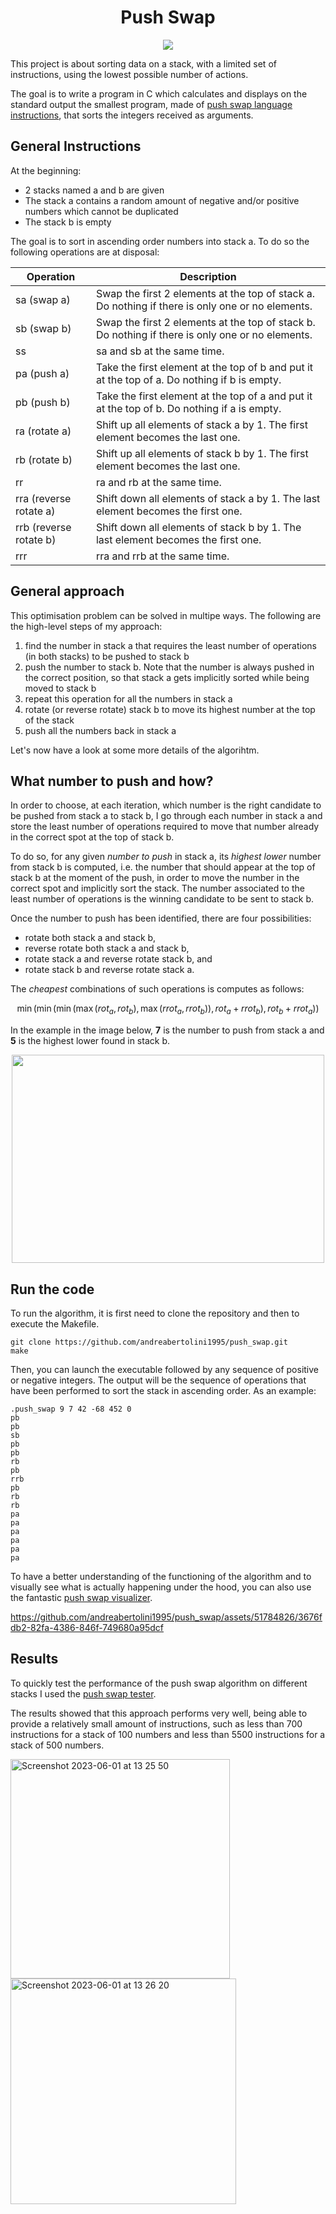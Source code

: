 <h1 align="center"> Push Swap</h1>

<p align="center">
  <img src="https://github.com/andreabertolini1995/push_swap/assets/51784826/14613e8c-635e-48ff-bc25-6d5f99c28b55" />
</p>

<!-- ![push_swap](https://github.com/andreabertolini1995/push_swap/assets/51784826/14613e8c-635e-48ff-bc25-6d5f99c28b55) -->

This project is about sorting data on a stack, with a limited set of instructions, using the lowest possible number of actions. 

The goal is to write a program in C which calculates and displays on the standard output the smallest program, made of [push swap language instructions](#general-instructions),
that sorts the integers received as arguments.

## General Instructions
At the beginning:
* 2 stacks named a and b are given
* The stack a contains a random amount of negative and/or positive numbers which cannot be duplicated
* The stack b is empty
    
The goal is to sort in ascending order numbers into stack a. To do so the following operations are at disposal:

| Operation | Description |
| ----------- | ----------- |
| sa (swap a) | Swap the first 2 elements at the top of stack a. Do nothing if there is only one or no elements. |
| sb (swap b) | Swap the first 2 elements at the top of stack b. Do nothing if there is only one or no elements. |
| ss | sa and sb at the same time. |
| pa (push a) | Take the first element at the top of b and put it at the top of a. Do nothing if b is empty. |
| pb (push b) | Take the first element at the top of a and put it at the top of b. Do nothing if a is empty. |
| ra (rotate a) | Shift up all elements of stack a by 1. The first element becomes the last one. |
| rb (rotate b) | Shift up all elements of stack b by 1. The first element becomes the last one. |
| rr | ra and rb at the same time. |
| rra (reverse rotate a) | Shift down all elements of stack a by 1. The last element becomes the first one. |
| rrb (reverse rotate b) | Shift down all elements of stack b by 1. The last element becomes the first one. |
| rrr | rra and rrb at the same time. | 

## General approach
This optimisation problem can be solved in multipe ways. The following are the high-level steps of my approach:
1. find the number in stack a that requires the least number of operations (in both stacks) to be pushed to stack b
2. push the number to stack b. Note that the number is always pushed in the correct position, so that stack a gets implicitly sorted while being moved to stack b
3. repeat this operation for all the numbers in stack a
4. rotate (or reverse rotate) stack b to move its highest number at the top of the stack
5. push all the numbers back in stack a

Let's now have a look at some more details of the algorihtm.

## What number to push and how?

In order to choose, at each iteration, which number is the right candidate to be pushed from stack a to stack b, I go through each number in stack a and store the least number of operations required to move that number already in the correct spot at the top of stack b. 

To do so, for any given *number to push* in stack a, its *highest lower* number from stack b is computed, i.e. the number that should appear at the top of stack b at the moment of the push, in order to move the number in the correct spot and implicitly sort the stack. The number associated to the least number of operations is the winning candidate to be sent to stack b.

Once the number to push has been identified, there are four possibilities:
* rotate both stack a and stack b,
* reverse rotate both stack a and stack b,
* rotate stack a and reverse rotate stack b, and
* rotate stack b and reverse rotate stack a.

The *cheapest* combinations of such operations is computes as follows:

$$ \min(
      \min(
         \min(
            \max(rot_a, rot_b),
            \max(rrot_a, rrot_b)
            ),
         rot_a + rrot_b
         ),
      rot_b + rrot_a
      )
   ) $$
   
  
In the example in the image below, **7** is the number to push from stack a and **5** is the highest lower found in stack b.

<p align="center">
  <img src="https://github.com/andreabertolini1995/push_swap/assets/51784826/a344860a-db82-471f-a9f9-f2bb7caf8fc3" width="500" height="333" />
</p>

## Run the code

To run the algorithm, it is first need to clone the repository and then to execute the Makefile.
```
git clone https://github.com/andreabertolini1995/push_swap.git
make
```

Then, you can launch the executable followed by any sequence of positive or negative integers. The output will be the sequence of operations that have been performed to sort the stack in ascending order. As an example:
```
.push_swap 9 7 42 -68 452 0
pb
pb
sb
pb
pb
rb
pb
rrb
pb
rb
rb
pa
pa
pa
pa
pa
pa
```

To have a better understanding of the functioning of the algorithm and to visually see what is actually happening under the hood, you can also use the fantastic [push swap visualizer](https://github.com/o-reo/push_swap_visualizer). 

<!-- With 100 random numbers: -->

https://github.com/andreabertolini1995/push_swap/assets/51784826/3676fdb2-82fa-4386-846f-749680a95dcf

<!-- With 500 random numbers:

https://github.com/andreabertolini1995/push_swap/assets/51784826/e70b2c6a-b610-49cb-a58f-385f389ae262 -->

## Results

To quickly test the performance of the push swap algorithm on different stacks I used the [push swap tester](https://github.com/louisabricot/push_swap_tester).

The results showed that this approach performs very well, being able to provide a relatively small amount of instructions, such as less than 700 instructions for a stack of 100 numbers and less than 5500 instructions for a stack of 500 numbers.

<img width="351" alt="Screenshot 2023-06-01 at 13 25 50" src="https://github.com/andreabertolini1995/push_swap/assets/51784826/9d91947f-6903-46fe-a440-a821ce336e75">

<img width="361" alt="Screenshot 2023-06-01 at 13 26 20" src="https://github.com/andreabertolini1995/push_swap/assets/51784826/f846db86-18d9-4cb5-b75f-f975282df270">


